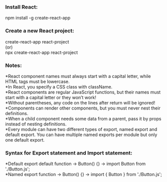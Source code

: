 ### Install React:
  npm install -g create-react-app 

### Create a new React project:
  create-react-app react-project\
  (or)\
  npx create-react-app react-project

### Notes:
*React component names must always start with a capital letter, while HTML tags must be lowercase.\
*In React, you specify a CSS class with className.\
*React components are regular JavaScript functions, but their names must start with a capital letter or they won’t work!\
*Without parentheses, any code on the lines after return will be ignored!\
*Components can render other components, but you must never nest their definitions.\
*When a child component needs some data from a parent, pass it by props instead of nesting definitions.\
*Every module can have two different types of export, named export and default export. You can have multiple named exports per module but only one default export.

### Syntax for Export statement and Import statement:
*Default	export default function -> Button() {} ->	import Button from './Button.js';\
*Named	export function -> Button() {}	-> import { Button } from './Button.js';
